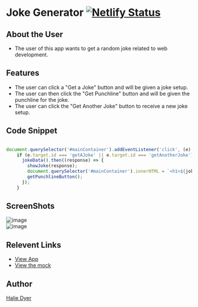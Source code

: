 # Joke Generator [![Netlify Status](https://api.netlify.com/api/v1/badges/3f8371cf-9f76-4d10-9a09-7dd3deb3a848/deploy-status)](https://app.netlify.com/sites/joke-generator-webpack-hld/deploys)

## About the User
- The user of this app wants to get a random joke related to web development. 

## Features
- The user can click a "Get a Joke" button and will be given a joke setup.
- The user can then click the "Get Punchline" button and will be given the punchline for the joke.
- The user can click the "Get Another Joke" button to receive a new joke setup. 

## Code Snippet 
```javascript

document.querySelector('#mainContainer').addEventListener('click', (e) => {
    if (e.target.id === 'getAJoke' || e.target.id === 'getAnotherJoke') {
      jokeData().then((response) => {
        showJoke(response);
        document.querySelector('#mainContainer').innerHTML = `<h1>${joke.setup}</h1>`;
        getPunchlineButton();
      });
    }

```
## ScreenShots

![image](https://user-images.githubusercontent.com/86806913/137170751-816d8910-c04a-47a1-b815-842eab62217d.png)
<br>
![image](https://user-images.githubusercontent.com/86806913/137170826-4b0c24b3-f89e-4f7a-a9ed-23eaa84775a8.png)

## Relevent Links
- [View App](https://joke-generator-webpack-hld.netlify.app)
- [View the mock](https://www.figma.com/file/dUTnw5fZfWCB2RCRJpS7Af/JJ-Wireframe-JS?node-id=0%3A1)

## Author
[Halie Dyer](https://github.com/DyerHL)


